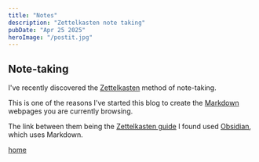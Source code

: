 ```yaml
---
title: "Notes"
description: "Zettelkasten note taking"
pubDate: "Apr 25 2025"
heroImage: "/postit.jpg"
---
```


## Note-taking

I've recently discovered the [Zettelkasten](https://www.microsoft.com/en-us/microsoft-365-life-hacks/organization/how-to-use-the-zettelkasten-method) method of note-taking.

This is one of the reasons I've started this blog to create the [Markdown](https://daringfireball.net/projects/markdown/) webpages you are currently browsing. 

The link between them being the [Zettelkasten guide](https://youtu.be/L2z7j7Jho4E?si=III3V-zqcIaMRv71) I found used [Obsidian](https://obsidian.md), which uses Markdown.

[home](/)